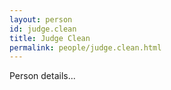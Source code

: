 ```yaml
---
layout: person
id: judge.clean
title: Judge Clean
permalink: people/judge.clean.html
---
```


Person details...